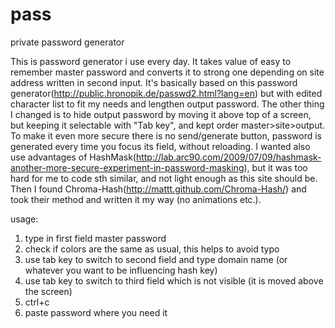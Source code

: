 pass
====

private password generator

This is password generator i use every day. It takes value of easy to remember master password and converts it to strong one
depending on site address written in second input. It's basically based on this password generator(http://public.hronopik.de/passwd2.html?lang=en)
but with edited character list to fit my needs and lengthen output password. The other thing I changed is to hide output password by moving
it above top of a screen, but keeping it selectable with "Tab key", and kept order master>site>output. To make it even more secure
there is no send/generate button, password is generated every time you focus its field, without reloading. I wanted also use advantages of
HashMask(http://lab.arc90.com/2009/07/09/hashmask-another-more-secure-experiment-in-password-masking), but
it was too hard for me to code sth similar, and not light enough as this site should be. Then I found
Chroma-Hash(http://mattt.github.com/Chroma-Hash/) and took their method and written it my way (no animations etc.).

usage:

1. type in first field master password
2. check if colors are the same as usual, this helps to avoid typo
3. use tab key to switch to second field and type domain name (or whatever you want to be influencing hash key)
4. use tab key to switch to third field which is not visible (it is moved above the screen)
5. ctrl+c
6. paste password where you need it